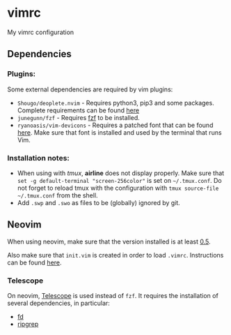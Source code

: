 # vimrc

My vimrc configuration

## Dependencies

### Plugins:

Some external dependencies are required by vim plugins:

- `Shougo/deoplete.nvim` - Requires python3, pip3 and some packages. Complete requirements can be found [here](https://github.com/Shougo/deoplete.nvim#install)
- `junegunn/fzf` - Requires [fzf](https://github.com/junegunn/fzf) to be installed.
- `ryanoasis/vim-devicons` - Requires a patched font that can be found [here](https://github.com/ryanoasis/nerd-fonts). Make sure that font is installed and used by the terminal that runs Vim.

### Installation notes:

- When using with *tmux*, **airline** does not display properly. Make sure that `set -g default-terminal "screen-256color"` is set on `~/.tmux.conf`. 
Do not forget to reload tmux with the configuration with `tmux source-file ~/.tmux.conf` from the shell.
- Add `.swp` and `.swo` as files to be (globally) ignored by git. 

## Neovim

When using neovim, make sure that the version installed is at least [0.5](https://github.com/neovim/neovim/releases).

Also make sure that `init.vim` is created in order to load `.vimrc`. Instructions can be found [here](https://neovim.io/doc/user/nvim.html#nvim-from-vim).

### Telescope

On neovim, [Telescope](https://github.com/nvim-telescope/telescope.nvim) is used instead of `fzf`. It requires the installation of several dependencies, in particular:

- [fd](https://github.com/sharkdp/fd)
- [ripgrep](https://github.com/BurntSushi/ripgrep)
